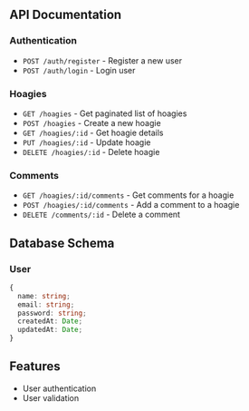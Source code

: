 ## API Documentation

### Authentication

- `POST /auth/register` - Register a new user
- `POST /auth/login` - Login user

### Hoagies

- `GET /hoagies` - Get paginated list of hoagies
- `POST /hoagies` - Create a new hoagie
- `GET /hoagies/:id` - Get hoagie details
- `PUT /hoagies/:id` - Update hoagie
- `DELETE /hoagies/:id` - Delete hoagie

### Comments

- `GET /hoagies/:id/comments` - Get comments for a hoagie
- `POST /hoagies/:id/comments` - Add a comment to a hoagie
- `DELETE /comments/:id` - Delete a comment

## Database Schema

### User
```typescript
{
  name: string;
  email: string;
  password: string;
  createdAt: Date;
  updatedAt: Date;
}
```

## Features

- User authentication
- User validation